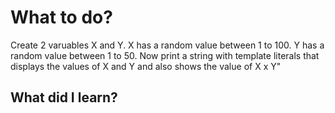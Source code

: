 # What to do?

Create 2 varuables X and Y. X has a random value between 1 to 100. Y has a random value between 1 to 50. Now print a string with template literals that displays the values of X and Y and also shows the value of X x Y"

## What did I learn?
